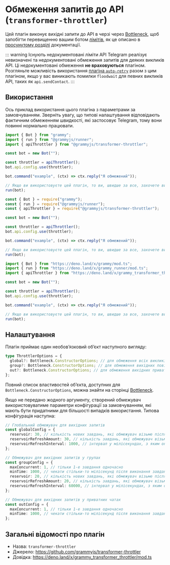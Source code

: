 # Обмеження запитів до API (`transformer-throttler`)

Цей плагін виконує вихідні запити до API в черзі через [Bottleneck](https://github.com/SGrondin/bottleneck), щоб запобігти перевищенню вашим ботом [лімітів](https://core.telegram.org/bots/faq#my-bot-is-hitting-limits-how-do-i-avoid-this), як це описано в [просунутому розділі](../advanced/flood.md) документації.

::: warning Існують недокументовані ліміти API
Telegram реалізує невизначені та недокументовані обмеження запитів для деяких викликів API.
Ці недокументовані обмеження **не враховуються** плагіном.
Розгляньте можливість використання [плагіна `auto-retry`](./auto-retry.md) разом з цим плагіном, якщо у вас виникають помилки `floodwait` для певних викликів API, таких як `api.sendContact`.
:::

## Використання

Ось приклад використання цього плагіна з параметрами за замовчуванням.
Зверніть увагу, що типові налаштування відповідають фактичним обмеженням швидкості, які застосовує Telegram, тому вони повинні нормально працювати.

<CodeGroup>
  <CodeGroupItem title="TypeScript" active>

```ts
import { Bot } from "grammy";
import { run } from "@grammyjs/runner";
import { apiThrottler } from "@grammyjs/transformer-throttler";

const bot = new Bot("");

const throttler = apiThrottler();
bot.api.config.use(throttler);

bot.command("example", (ctx) => ctx.reply("Я обмежений"));

// Якщо ви використовуєте цей плагін, то ви, швидше за все, захочете використати runner для паралельної обробки оновлень.
run(bot);
```

</CodeGroupItem>
 <CodeGroupItem title="JavaScript">

```js
const { Bot } = require("grammy");
const { run } = require("@grammyjs/runner");
const { apiThrottler } = require("@grammyjs/transformer-throttler");

const bot = new Bot("");

const throttler = apiThrottler();
bot.api.config.use(throttler);

bot.command("example", (ctx) => ctx.reply("Я обмежений"));

// Якщо ви використовуєте цей плагін, то ви, швидше за все, захочете використати runner для паралельної обробки оновлень.
run(bot);
```

</CodeGroupItem>
 <CodeGroupItem title="Deno">

```ts
import { Bot } from "https://deno.land/x/grammy/mod.ts";
import { run } from "https://deno.land/x/grammy_runner/mod.ts";
import { apiThrottler } from "https://deno.land/x/grammy_transformer_throttler/mod.ts";

const bot = new Bot("");

const throttler = apiThrottler();
bot.api.config.use(throttler);

bot.command("example", (ctx) => ctx.reply("Я обмежений"));

// Якщо ви використовуєте цей плагін, то ви, швидше за все, захочете використати runner для паралельної обробки оновлень.
run(bot);
```

</CodeGroupItem>
</CodeGroup>

## Налаштування

Плагін приймає один необовʼязковий обʼєкт наступного вигляду:

```ts
type ThrottlerOptions = {
  global?: Bottleneck.ConstructorOptions; // для обмеження всіх викликів api
  group?: Bottleneck.ConstructorOptions; // для обмеження вихідних повідомлень у групах
  out?: Bottleneck.ConstructorOptions; // для обмеження вихідних приватних повідомлень
};
```

Повний список властивостей обʼєкта, доступних для `Bottleneck.ConstructorOptions`, можна знайти на сторінці [Bottleneck](https://github.com/SGrondin/bottleneck#constructor).

Якщо не передано жодного аргументу, створений обмежувач використовуватиме параметри конфігурації за замовчуванням, які мають бути придатними для більшості випадків використання.
Типова конфігурація наступна:

```ts
// Глобальний обмежувач для вихідних запитів
const globalConfig = {
  reservoir: 30, // кількість нових завдань, які обмежувач візьме після старту
  reservoirRefreshAmount: 30, // кількість завдань, які обмежувач візьме після оновлення резервуару
  reservoirRefreshInterval: 1000, // інтервал у мілісекундах, з яким оновлюватиметься резервуар
};

// Обмежувач для вихідних запитів у групах
const groupConfig = {
  maxConcurrent: 1, // тільки 1-е завдання одночасно
  minTime: 1000, // чекати стільки-то мілісекунд після виконання завдання
  reservoir: 20, // кількість нових завдань, які обмежувач візьме після старту
  reservoirRefreshAmount: 20, // кількість завдань, які обмежувач візьме після оновлення резервуару
  reservoirRefreshInterval: 60000, // інтервал у мілісекундах, з яким оновлюватиметься резервуар
};

// Обмежувач для вихідних запитів у приватних чатах
const outConfig = {
  maxConcurrent: 1, // тільки 1-е завдання одночасно
  minTime: 1000, // чекати стільки-то мілісекунд після виконання завдання
};
```

## Загальні відомості про плагін

- Назва: `transformer-throttler`
- Джерело: <https://github.com/grammyjs/transformer-throttler>
- Довідка: <https://deno.land/x/grammy_transformer_throttler/mod.ts>

